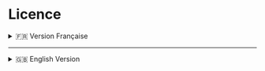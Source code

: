 # Licence  

<details>  
  <summary>🇫🇷 Version Française</summary>  

Ce projet est sous licence [Creative Commons Attribution 4.0 International (CC BY 4.0)](https://creativecommons.org/licenses/by/4.0/deed.fr).  

### Vous êtes libre de :  
- **Partager** — copier, distribuer et communiquer le matériel par tous moyens et sous tous formats  
- **Adapter** — remixer, transformer et créer à partir du matériel  

### Sous les conditions suivantes :  
- **Attribution** — Vous devez créditer l'œuvre, intégrer un lien vers la licence et indiquer si des modifications ont été effectuées.  

</details>  

---

<details>  
  <summary>🇬🇧 English Version</summary>  

This project is licensed under [Creative Commons Attribution 4.0 International (CC BY 4.0)](https://creativecommons.org/licenses/by/4.0/deed.en).  

### You are free to:  
- **Share** — copy, distribute, and communicate the material by any means and in any format  
- **Adapt** — remix, transform, and build upon the material  

### Under the following conditions:  
- **Attribution** — You must give appropriate credit, provide a link to the license, and indicate if changes were made.  

</details>  
